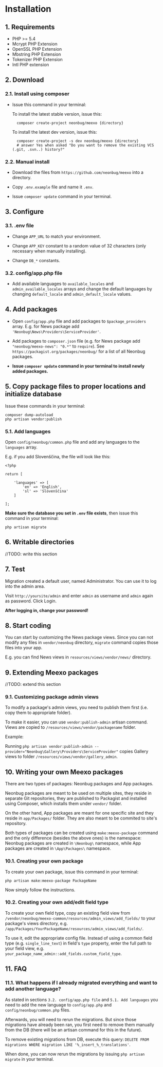 # Installation #

## 1. Requirements ##

* PHP >= 5.4
* Mcrypt PHP Extension
* OpenSSL PHP Extension
* Mbstring PHP Extension
* Tokenizer PHP Extension
* Intl PHP extension

## 2. Download ##

### 2.1. Install using composer

* Issue this command in your terminal:
	
	To install the latest stable version, issue this:
		
		composer create-project neonbug/meexo {directory}

	To install the latest dev version, issue this:
		
		composer create-project -s dev neonbug/meexo {directory}
		# answer Yes when asked "Do you want to remove the existing VCS (.git, .svn..) history?"

### 2.2. Manual install

* Download the files from `https://github.com/neonbug/meexo` into a directory. 

* Copy `.env.example` file and name it `.env`.

* Issue `composer update` command in your terminal.
 
## 3. Configure

### 3.1. .env file

* Change `APP_URL` to match your environment.

* Change `APP_KEY` constant to a random value of 32 characters (only necessary when manually installing).

* Change `DB_*` constants.

### 3.2. config/app.php file

* Add available languages to `available_locales` and `admin_available_locales` arrays and change the default languages by changing `default_locale` and `admin_default_locale` values.

## 4. Add packages

* Open `config/app.php` file and add packages to `$package_providers` array. E.g. for News package add `'Neonbug\News\Providers\ServiceProvider'`.

* Add packages to `composer.json` file (e.g. for News package add `"neonbug/meexo-news": "0.*"` to `require`). See `https://packagist.org/packages/neonbug/` for a list of all Neonbug packages. 

* **Issue `composer update` command in your terminal to install newly added packages.**

## 5. Copy package files to proper locations and initialize database

Issue these commands in your terminal:
```
composer dump-autoload
php artisan vendor:publish
```

### 5.1. Add languages

Open `config/neonbug/common.php` file and add any languages to the `languages` array.

E.g. if you add Slovenščina, the file will look like this:

```
<?php

return [
	
	'languages' => [
		'en' => 'English', 
		'sl' => 'Slovenščina'
	]
	
];
```

**Make sure the database you set in `.env` file exists**, then issue this command in your terminal:

```
php artisan migrate
```

## 6. Writable directories

//TODO: write this section

## 7. Test

Migration created a default user, named Administrator. You can use it to log into the admin area.

Visit `http://yoursite/admin` and enter `admin` as username and `admin` again as password. Click Login.

**After logging in, change your password!**

## 8. Start coding

You can start by customizing the News package views. Since you can not modify any files in `vendor/neonbug` directory, `migrate` command copies those files into your app.

E.g. you can find News views in `resources/views/vendor/news/` directory.

## 9. Extending Meexo packages

//TODO: extend this section

### 9.1. Customizing package admin views

To modify a package's admin views, you need to publish them first (i.e. copy them to appropriate folder).

To make it easier, you can use `vendor:publish-admin` artisan command. Views are copied to `/resources/views/vendor/packagename` folder.

Example:

Running `php artisan vendor:publish-admin --provider="Neonbug\Gallery\Providers\ServiceProvider"` copies Gallery views to folder `/resources/views/vendor/gallery_admin`.

## 10. Writing your own Meexo packages

There are two types of packages: Neonbug packages and App packages.

Neonbug packages are meant to be used on multiple sites, they reside in separate Git repositories, they are published to Packagist and installed using Composer, which installs them under `vendor/` folder.

On the other hand, App packages are meant for one specific site and they reside in `app/Packages/` folder. They are also meant to be commited to site's repository.

Both types of packages can be created using `make:meexo-package` command and the only difference (besides the above ones) is the namespace: Neonbug packages are created in `\Neonbug\` namespace, while App packages are created in `\App\Packages\` namespace. 

### 10.1. Creating your own package

To create your own package, issue this command in your terminal:

```
php artisan make:meexo-package PackageName
```

Now simply follow the instructions.

### 10.2. Creating your own add/edit field type
  
To create your own field type, copy an existing field view from `/vendor/neonbug/meexo-common/resources/admin_views/add_fields/` to your package's views directory, e.g. `/app/Packages/YourPackageName/resources/admin_views/add_fields/`.

To use it, edit the appropriate config file. Instead of using a common field type (e.g. `single_line_text`) in field's `type` property, enter the full path to your field view, e.g. `your_package_name_admin::add_fields.custom_field_type`.

## 11. FAQ

### 11.1. What happens if I already migrated everything and want to add another language?

As stated in sections `3.2. config/app.php file` and `5.1. Add languages` you need to add the new language to `config/app.php` and `config/neonbug/common.php` files.

Afterwards, you will need to rerun the migrations. But since those migrations have already been ran, you first need to remove them manually from the DB (there will be an artisan command for this in the future).

To remove existing migrations from DB, execute this query: `DELETE FROM migrations WHERE migration LIKE '%_insert_%_translations'`.

When done, you can now rerun the migrations by issuing `php artisan migrate` in your terminal.

